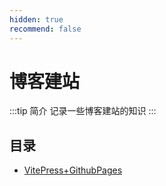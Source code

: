 ```yaml
---
hidden: true
recommend: false
---
```

# 博客建站
:::tip 简介
记录一些博客建站的知识
:::
## 目录
- [VitePress+GithubPages](./VitePress+GithubPages搭建自己的个人博客.md)